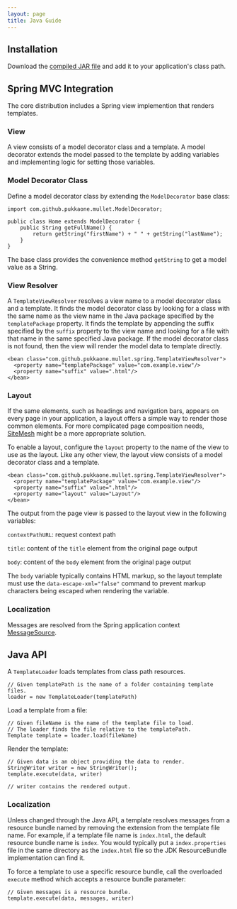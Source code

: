 ```yaml
---
layout: page
title: Java Guide
---
```


## Installation

Download the [compiled JAR file](https://github.com/pukkaone/mullet/downloads)
and add it to your application's class path.


## Spring MVC Integration

The core distribution includes a Spring view implemention that renders
templates.


### View

A view consists of a model decorator class and a template.  A model decorator
extends the model passed to the template by adding variables and implementing
logic for setting those variables.


### Model Decorator Class

Define a model decorator class by extending the `ModelDecorator` base class:

    import com.github.pukkaone.mullet.ModelDecorator;

    public class Home extends ModelDecorator {
        public String getFullName() {
            return getString("firstName") + " " + getString("lastName");
        }
    }

The base class provides the convenience method `getString` to get a model
value as a String.


### View Resolver

A `TemplateViewResolver` resolves a view name to a model decorator class and a
template.  It finds the model decorator class by looking for a class with the
same name as the view name in the Java package specified by the
`templatePackage` property.  It finds the template by appending the suffix
specified by the `suffix` property to the view name and looking for a file with
that name in the same specified Java package.  If the model decorator class is
not found, then the view will render the model data to template directly.

    <bean class="com.github.pukkaone.mullet.spring.TemplateViewResolver">
      <property name="templatePackage" value="com.example.view"/>
      <property name="suffix" value=".html"/>
    </bean>


### Layout

If the same elements, such as headings and navigation bars, appears on every
page in your application, a layout offers a simple way to render those common
elements.  For more complicated page composition needs,
[SiteMesh](https://github.com/sitemesh/sitemesh2) might be a more appropriate
solution.

To enable a layout, configure the `layout` property to the name of the view to
use as the layout.  Like any other view, the layout view consists of a model
decorator class and a template.

    <bean class="com.github.pukkaone.mullet.spring.TemplateViewResolver">
      <property name="templatePackage" value="com.example.view"/>
      <property name="suffix" value=".html"/>
      <property name="layout" value="Layout"/>
    </bean>

The output from the page view is passed to the layout view in the following
variables:

`contextPathURL`: request context path

`title`: content of the `title` element from the original page output

`body`: content of the `body` element from the original page output

The `body` variable typically contains HTML markup, so the layout template must
use the `data-escape-xml="false"` command to prevent markup characters being
escaped when rendering the variable.


### Localization

Messages are resolved from the Spring application context
[MessageSource](http://static.springsource.org/spring/docs/3.0.x/spring-framework-reference/html/beans.html#context-functionality-messagesource).


## Java API

A `TemplateLoader` loads templates from class path resources.

    // Given templatePath is the name of a folder containing template files.
    loader = new TemplateLoader(templatePath)

Load a template from a file:

    // Given fileName is the name of the template file to load.
    // The loader finds the file relative to the templatePath.
    Template template = loader.load(fileName)

Render the template:

    // Given data is an object providing the data to render.
    StringWriter writer = new StringWriter();
    template.execute(data, writer)

    // writer contains the rendered output.


### Localization

Unless changed through the Java API, a template resolves messages from a
resource bundle named by removing the extension from the template file name.
For example, if a template file name is `index.html`, the default resource
bundle name is `index`. You would typically put a `index.properties` file in
the same directory as the `index.html` file so the JDK ResourceBundle
implementation can find it.

To force a template to use a specific resource bundle, call the overloaded
`execute` method which accepts a resource bundle parameter:

    // Given messages is a resource bundle.
    template.execute(data, messages, writer)

